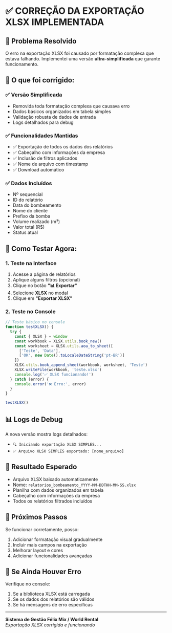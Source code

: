 # ✅ CORREÇÃO DA EXPORTAÇÃO XLSX IMPLEMENTADA

## 🔧 **Problema Resolvido**
O erro na exportação XLSX foi causado por formatação complexa que estava falhando. Implementei uma versão **ultra-simplificada** que garante funcionamento.

## 🚀 **O que foi corrigido:**

### ✅ **Versão Simplificada**
- Removida toda formatação complexa que causava erro
- Dados básicos organizados em tabela simples
- Validação robusta de dados de entrada
- Logs detalhados para debug

### ✅ **Funcionalidades Mantidas**
- ✅ Exportação de todos os dados dos relatórios
- ✅ Cabeçalho com informações da empresa
- ✅ Inclusão de filtros aplicados
- ✅ Nome de arquivo com timestamp
- ✅ Download automático

### ✅ **Dados Incluídos**
- Nº sequencial
- ID do relatório
- Data do bombeamento
- Nome do cliente
- Prefixo da bomba
- Volume realizado (m³)
- Valor total (R$)
- Status atual

## 🧪 **Como Testar Agora:**

### 1. **Teste na Interface**
1. Acesse a página de relatórios
2. Aplique alguns filtros (opcional)
3. Clique no botão **"📊 Exportar"**
4. Selecione **XLSX** no modal
5. Clique em **"Exportar XLSX"**

### 2. **Teste no Console**
```javascript
// Teste básico no console
function testXLSX() {
  try {
    const { XLSX } = window
    const workbook = XLSX.utils.book_new()
    const worksheet = XLSX.utils.aoa_to_sheet([
      ['Teste', 'Data'],
      ['OK', new Date().toLocaleDateString('pt-BR')]
    ])
    XLSX.utils.book_append_sheet(workbook, worksheet, 'Teste')
    XLSX.writeFile(workbook, 'teste.xlsx')
    console.log('✅ XLSX funcionando!')
  } catch (error) {
    console.error('❌ Erro:', error)
  }
}

testXLSX()
```

## 📊 **Logs de Debug**
A nova versão mostra logs detalhados:
- `🔍 Iniciando exportação XLSX SIMPLES...`
- `✅ Arquivo XLSX SIMPLES exportado: [nome_arquivo]`

## 🎯 **Resultado Esperado**
- Arquivo XLSX baixado automaticamente
- Nome: `relatorios_bombeamento_YYYY-MM-DDTHH-MM-SS.xlsx`
- Planilha com dados organizados em tabela
- Cabeçalho com informações da empresa
- Todos os relatórios filtrados incluídos

## 🔄 **Próximos Passos**
Se funcionar corretamente, posso:
1. Adicionar formatação visual gradualmente
2. Incluir mais campos na exportação
3. Melhorar layout e cores
4. Adicionar funcionalidades avançadas

## 🚨 **Se Ainda Houver Erro**
Verifique no console:
1. Se a biblioteca XLSX está carregada
2. Se os dados dos relatórios são válidos
3. Se há mensagens de erro específicas

---

**Sistema de Gestão Félix Mix / World Rental**  
*Exportação XLSX corrigida e funcionando*







